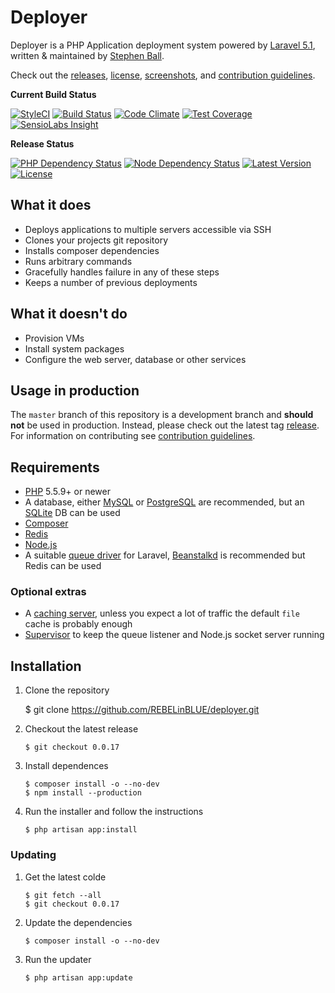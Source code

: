 # Deployer

Deployer is a PHP Application deployment system powered by [Laravel 5.1](http://laravel.com), written & maintained by [Stephen Ball](https://github.com/REBELinBLUE).

Check out the [releases](https://github.com/REBELinBLUE/deployer/releases), [license](LICENSE.md), [screenshots](SCREENSHOTS.md), and [contribution guidelines](CONTRIBUTING.md).

**Current Build Status**

[![StyleCI](https://styleci.io/repos/33559148/shield?style=flat)](https://styleci.io/repos/33559148)
[![Build Status](http://ci.rebelinblue.com/build-status/image/3?branch=master)](http://ci.rebelinblue.com/build-status/view/3?branch=master)
[![Code Climate](https://codeclimate.com/github/REBELinBLUE/deployer/badges/gpa.svg)](https://codeclimate.com/github/REBELinBLUE/deployer)
[![Test Coverage](https://codeclimate.com/github/REBELinBLUE/deployer/badges/coverage.svg)](https://codeclimate.com/github/REBELinBLUE/deployer)
[![SensioLabs Insight](https://img.shields.io/sensiolabs/i/686dd98b-c0e5-465b-8f14-29b1cab47f3b.svg)](https://insight.sensiolabs.com/projects/686dd98b-c0e5-465b-8f14-29b1cab47f3b)

**Release Status**

[![PHP Dependency Status](https://www.versioneye.com/user/projects/5531329410e7141211000f29/badge.svg)](https://www.versioneye.com/user/projects/5531329410e7141211000f29)
[![Node Dependency Status](https://www.versioneye.com/user/projects/5531329610e714f9e500109c/badge.svg)](https://www.versioneye.com/user/projects/5531329610e714f9e500109c)
[![Latest Version](https://img.shields.io/github/release/REBELinBLUE/deployer.svg)](https://github.com/REBELinBLUE/deployer/releases)
[![License](https://img.shields.io/github/license/rebelinblue/deployer.svg)](https://github.com/REBELinBLUE/deployer/blob/master/LICENSE.md)

## What it does

* Deploys applications to multiple servers accessible via SSH
* Clones your projects git repository
* Installs composer dependencies
* Runs arbitrary commands
* Gracefully handles failure in any of these steps
* Keeps a number of previous deployments

## What it doesn't do

* Provision VMs
* Install system packages
* Configure the web server, database or other services

## Usage in production

The `master` branch of this repository is a development branch and **should not** be used in production. Instead, please check out the latest tag [release](https://github.com/REBELinBLUE/deployer/releases). For information on contributing see [contribution guidelines](CONTRIBUTING.md).

## Requirements

- [PHP](http://www.php.net) 5.5.9+ or newer
- A database, either [MySQL](https://www.mysql.com) or [PostgreSQL](http://www.postgresql.org) are recommended, but an [SQLite](https://www.sqlite.org) DB can be used
- [Composer](https://getcomposer.org)
- [Redis](http://redis.io)
- [Node.js](https://nodejs.org/)
- A suitable [queue driver](http://laravel.com/docs/5.1/queues) for Laravel, [Beanstalkd](http://kr.github.io/beanstalkd/) is recommended but Redis can be used

### Optional extras

- A [caching server](http://laravel.com/docs/5.1/cache), unless you expect a lot of traffic the default `file` cache is probably enough
- [Supervisor](http://supervisord.org) to keep the queue listener and Node.js socket server running

## Installation

1. Clone the repository

    $ git clone https://github.com/REBELinBLUE/deployer.git

2. Checkout the latest release

    ```shell
    $ git checkout 0.0.17
    ```

3. Install dependences

    ```shell
    $ composer install -o --no-dev
    $ npm install --production
    ```

4. Run the installer and follow the instructions

    ```shell
    $ php artisan app:install
    ```

### Updating

1. Get the latest colde

    ```shell
    $ git fetch --all
    $ git checkout 0.0.17
     ```

2. Update the dependencies

    ```shell
    $ composer install -o --no-dev
    ```

3. Run the updater

    ```shell
    $ php artisan app:update
    ```
